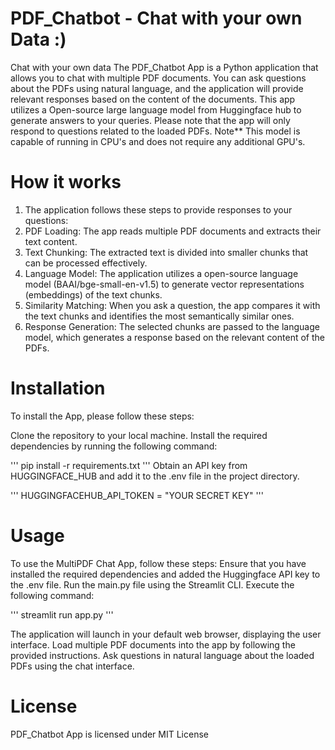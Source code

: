 # PDF_Chatbot - Chat with your own Data :)
Chat with your own data
The PDF_Chatbot App is a Python application that allows you to chat with multiple PDF documents. You can ask questions about the PDFs using natural language, and the application will provide relevant responses based on the content of the documents. This app utilizes a Open-source large language model from Huggingface hub to generate answers to your queries. Please note that the app will only respond to questions related to the loaded PDFs. Note** This model is capable of running in CPU's and does not require any additional GPU's.

# How it works
1) The application follows these steps to provide responses to your questions:
2) PDF Loading: The app reads multiple PDF documents and extracts their text content.
3) Text Chunking: The extracted text is divided into smaller chunks that can be processed effectively.
4) Language Model: The application utilizes a open-source language model (BAAI/bge-small-en-v1.5) to generate vector representations (embeddings) of the text chunks.
5) Similarity Matching: When you ask a question, the app compares it with the text chunks and identifies the most semantically similar ones.
6) Response Generation: The selected chunks are passed to the language model, which generates a response based on the relevant content of the PDFs.

# Installation
To install the App, please follow these steps:

Clone the repository to your local machine.
Install the required dependencies by running the following command:

'''
pip install -r requirements.txt
'''
Obtain an API key from HUGGINGFACE_HUB and add it to the .env file in the project directory.

'''
HUGGINGFACEHUB_API_TOKEN = "YOUR SECRET KEY"
'''

# Usage
To use the MultiPDF Chat App, follow these steps:
Ensure that you have installed the required dependencies and added the Huggingface API key to the .env file.
Run the main.py file using the Streamlit CLI. Execute the following command:

'''
streamlit run app.py
'''

The application will launch in your default web browser, displaying the user interface.
Load multiple PDF documents into the app by following the provided instructions.
Ask questions in natural language about the loaded PDFs using the chat interface.

# License
PDF_Chatbot App is licensed under MIT License
